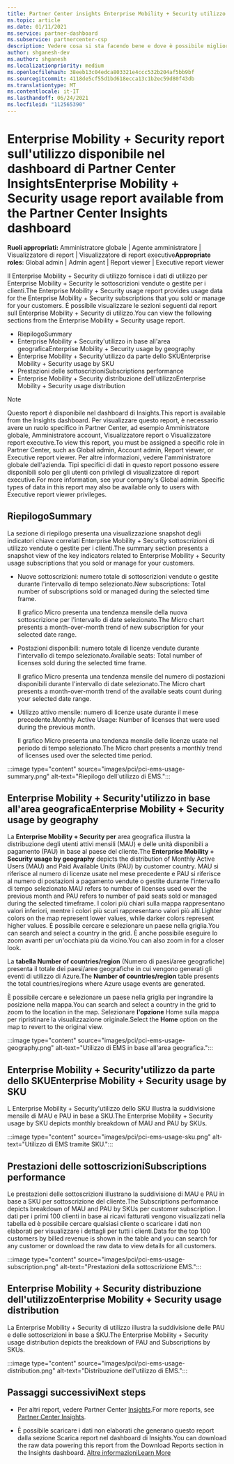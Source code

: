 ```yaml
---
title: Partner Center insights Enterprise Mobility + Security utilizzo
ms.topic: article
ms.date: 01/11/2021
ms.service: partner-dashboard
ms.subservice: partnercenter-csp
description: Vedere cosa si sta facendo bene e dove è possibile migliorare l'utilizzo Enterprise Mobility + Security sottoscrizioni che si vendono o gestiscono per i clienti.
author: shganesh-dev
ms.author: shganesh
ms.localizationpriority: medium
ms.openlocfilehash: 38eeb13c04edca803321e4ccc532b204af5bb9bf
ms.sourcegitcommit: 4118de5cf55d1bd618ecca13c1b2ec59d80f43db
ms.translationtype: MT
ms.contentlocale: it-IT
ms.lasthandoff: 06/24/2021
ms.locfileid: "112565390"
---
```

# <a name="enterprise-mobility--security-usage-report-available-from-the-partner-center-insights-dashboard"></a><span data-ttu-id="fc73e-103">Enterprise Mobility + Security report sull'utilizzo disponibile nel dashboard di Partner Center Insights</span><span class="sxs-lookup"><span data-stu-id="fc73e-103">Enterprise Mobility + Security usage report available from the Partner Center Insights dashboard</span></span>

<span data-ttu-id="fc73e-104">**Ruoli appropriati:** Amministratore globale | Agente amministratore | Visualizzatore di report | Visualizzatore di report executive</span><span class="sxs-lookup"><span data-stu-id="fc73e-104">**Appropriate roles**: Global admin | Admin agent | Report viewer | Executive report viewer</span></span>

<span data-ttu-id="fc73e-105">Il Enterprise Mobility + Security di utilizzo fornisce i dati di utilizzo per Enterprise Mobility + Security le sottoscrizioni vendute o gestite per i clienti.</span><span class="sxs-lookup"><span data-stu-id="fc73e-105">The Enterprise Mobility + Security usage report provides usage data for the Enterprise Mobility + Security subscriptions that you sold or manage for your customers.</span></span> <span data-ttu-id="fc73e-106">È possibile visualizzare le sezioni seguenti dal report sull Enterprise Mobility + Security di utilizzo.</span><span class="sxs-lookup"><span data-stu-id="fc73e-106">You can view the following sections from the Enterprise Mobility + Security usage report.</span></span>

- <span data-ttu-id="fc73e-107">Riepilogo</span><span class="sxs-lookup"><span data-stu-id="fc73e-107">Summary</span></span>
- <span data-ttu-id="fc73e-108">Enterprise Mobility + Security'utilizzo in base all'area geografica</span><span class="sxs-lookup"><span data-stu-id="fc73e-108">Enterprise Mobility + Security usage by geography</span></span>
- <span data-ttu-id="fc73e-109">Enterprise Mobility + Security'utilizzo da parte dello SKU</span><span class="sxs-lookup"><span data-stu-id="fc73e-109">Enterprise Mobility + Security usage by SKU</span></span>
- <span data-ttu-id="fc73e-110">Prestazioni delle sottoscrizioni</span><span class="sxs-lookup"><span data-stu-id="fc73e-110">Subscriptions performance</span></span>
- <span data-ttu-id="fc73e-111">Enterprise Mobility + Security distribuzione dell'utilizzo</span><span class="sxs-lookup"><span data-stu-id="fc73e-111">Enterprise Mobility + Security usage distribution</span></span>

 > [!NOTE]
 > <span data-ttu-id="fc73e-112">Questo report è disponibile nel dashboard di Insights.</span><span class="sxs-lookup"><span data-stu-id="fc73e-112">This report is available from the Insights dashboard.</span></span> <span data-ttu-id="fc73e-113">Per visualizzare questo report, è necessario avere un ruolo specifico in Partner Center, ad esempio Amministratore globale, Amministratore account, Visualizzatore report o Visualizzatore report executive.</span><span class="sxs-lookup"><span data-stu-id="fc73e-113">To view this report, you must be assigned a specific role in Partner Center, such as Global admin, Account admin, Report viewer, or Executive report viewer.</span></span> <span data-ttu-id="fc73e-114">Per altre informazioni, vedere l'amministratore globale dell'azienda. Tipi specifici di dati in questo report possono essere disponibili solo per gli utenti con privilegi di visualizzatore di report executive.</span><span class="sxs-lookup"><span data-stu-id="fc73e-114">For more information, see your company's Global admin. Specific types of data in this report may also be available only to users with Executive report viewer privileges.</span></span>

## <a name="summary"></a><span data-ttu-id="fc73e-115">Riepilogo</span><span class="sxs-lookup"><span data-stu-id="fc73e-115">Summary</span></span>

<span data-ttu-id="fc73e-116">La sezione di riepilogo presenta una visualizzazione snapshot degli indicatori chiave correlati Enterprise Mobility + Security sottoscrizioni di utilizzo vendute o gestite per i clienti.</span><span class="sxs-lookup"><span data-stu-id="fc73e-116">The summary section presents a snapshot view of the key indicators related to Enterprise Mobility + Security usage subscriptions that you sold or manage for your customers.</span></span> 

- <span data-ttu-id="fc73e-117">Nuove sottoscrizioni: numero totale di sottoscrizioni vendute o gestite durante l'intervallo di tempo selezionato.</span><span class="sxs-lookup"><span data-stu-id="fc73e-117">New subscriptions: Total number of subscriptions sold or managed during the selected time frame.</span></span>

   <span data-ttu-id="fc73e-118">Il grafico Micro presenta una tendenza mensile della nuova sottoscrizione per l'intervallo di date selezionato.</span><span class="sxs-lookup"><span data-stu-id="fc73e-118">The Micro chart presents a month-over-month trend of new subscription for your selected date range.</span></span>

- <span data-ttu-id="fc73e-119">Postazioni disponibili: numero totale di licenze vendute durante l'intervallo di tempo selezionato.</span><span class="sxs-lookup"><span data-stu-id="fc73e-119">Available seats: Total number of licenses sold during the selected time frame.</span></span>

   <span data-ttu-id="fc73e-120">Il grafico Micro presenta una tendenza mensile del numero di postazioni disponibili durante l'intervallo di date selezionato.</span><span class="sxs-lookup"><span data-stu-id="fc73e-120">The Micro chart presents a month-over-month trend of the available seats count during your selected date range.</span></span>

- <span data-ttu-id="fc73e-121">Utilizzo attivo mensile: numero di licenze usate durante il mese precedente.</span><span class="sxs-lookup"><span data-stu-id="fc73e-121">Monthly Active Usage: Number of licenses that were used during the previous month.</span></span>

   <span data-ttu-id="fc73e-122">Il grafico Micro presenta una tendenza mensile delle licenze usate nel periodo di tempo selezionato.</span><span class="sxs-lookup"><span data-stu-id="fc73e-122">The Micro chart presents a monthly trend of licenses used over the selected time period.</span></span>

:::image type="content" source="images/pci/pci-ems-usage-summary.png" alt-text="Riepilogo dell'utilizzo di EMS.":::

## <a name="enterprise-mobility--security-usage-by-geography"></a><span data-ttu-id="fc73e-124">Enterprise Mobility + Security'utilizzo in base all'area geografica</span><span class="sxs-lookup"><span data-stu-id="fc73e-124">Enterprise Mobility + Security usage by geography</span></span>

<span data-ttu-id="fc73e-125">La **Enterprise Mobility + Security per** area geografica illustra la distribuzione degli utenti attivi mensili (MAU) e delle unità disponibili a pagamento (PAU) in base al paese del cliente.</span><span class="sxs-lookup"><span data-stu-id="fc73e-125">The **Enterprise Mobility + Security usage by geography** depicts the distribution of Monthly Active Users (MAU) and Paid Available Units (PAU) by customer country.</span></span> <span data-ttu-id="fc73e-126">MAU si riferisce al numero di licenze usate nel mese precedente e PAU si riferisce al numero di postazioni a pagamento vendute o gestite durante l'intervallo di tempo selezionato.</span><span class="sxs-lookup"><span data-stu-id="fc73e-126">MAU refers to number of licenses used over the previous month and PAU refers to number of paid seats sold or managed during the selected timeframe.</span></span> <span data-ttu-id="fc73e-127">I colori più chiari sulla mappa rappresentano valori inferiori, mentre i colori più scuri rappresentano valori più alti.</span><span class="sxs-lookup"><span data-stu-id="fc73e-127">Lighter colors on the map represent lower values, while darker colors represent higher values.</span></span> <span data-ttu-id="fc73e-128">È possibile cercare e selezionare un paese nella griglia.</span><span class="sxs-lookup"><span data-stu-id="fc73e-128">You can search and select a country in the grid.</span></span> <span data-ttu-id="fc73e-129">È anche possibile eseguire lo zoom avanti per un'occhiata più da vicino.</span><span class="sxs-lookup"><span data-stu-id="fc73e-129">You can also zoom in for a closer look.</span></span>

<span data-ttu-id="fc73e-130">La **tabella Number of countries/region** (Numero di paesi/aree geografiche) presenta il totale dei paesi/aree geografiche in cui vengono generati gli eventi di utilizzo di Azure.</span><span class="sxs-lookup"><span data-stu-id="fc73e-130">The **Number of countries/region** table presents the total countries/regions where Azure usage events are generated.</span></span>

<span data-ttu-id="fc73e-131">È possibile cercare e selezionare un paese nella griglia per ingrandire la posizione nella mappa.</span><span class="sxs-lookup"><span data-stu-id="fc73e-131">You can search and select a country in the grid to zoom to the location in the map.</span></span> <span data-ttu-id="fc73e-132">Selezionare **l'opzione** Home sulla mappa per ripristinare la visualizzazione originale.</span><span class="sxs-lookup"><span data-stu-id="fc73e-132">Select the **Home** option on the map to revert to the original view.</span></span>

:::image type="content" source="images/pci/pci-ems-usage-geography.png" alt-text="Utilizzo di EMS in base all'area geografica.":::

## <a name="enterprise-mobility--security-usage-by-sku"></a><span data-ttu-id="fc73e-134">Enterprise Mobility + Security'utilizzo da parte dello SKU</span><span class="sxs-lookup"><span data-stu-id="fc73e-134">Enterprise Mobility + Security usage by SKU</span></span>

<span data-ttu-id="fc73e-135">L Enterprise Mobility + Security'utilizzo dello SKU illustra la suddivisione mensile di MAU e PAU in base a SKU.</span><span class="sxs-lookup"><span data-stu-id="fc73e-135">The Enterprise Mobility + Security usage by SKU depicts monthly breakdown of MAU and PAU by SKUs.</span></span>

:::image type="content" source="images/pci/pci-ems-usage-sku.png" alt-text="Utilizzo di EMS tramite SKU.":::

## <a name="subscriptions-performance"></a><span data-ttu-id="fc73e-137">Prestazioni delle sottoscrizioni</span><span class="sxs-lookup"><span data-stu-id="fc73e-137">Subscriptions performance</span></span>

<span data-ttu-id="fc73e-138">Le prestazioni delle sottoscrizioni illustrano la suddivisione di MAU e PAU in base a SKU per sottoscrizione del cliente.</span><span class="sxs-lookup"><span data-stu-id="fc73e-138">The Subscriptions performance depicts breakdown of MAU and PAU by SKUs per customer subscription.</span></span> <span data-ttu-id="fc73e-139">I dati per i primi 100 clienti in base ai ricavi fatturati vengono visualizzati nella tabella ed è possibile cercare qualsiasi cliente o scaricare i dati non elaborati per visualizzare i dettagli per tutti i clienti.</span><span class="sxs-lookup"><span data-stu-id="fc73e-139">Data for the top 100 customers by billed revenue is shown in the table and you can search for any customer or download the raw data to view details for all customers.</span></span>

:::image type="content" source="images/pci/pci-ems-usage-subscription.png" alt-text="Prestazioni della sottoscrizione EMS.":::

## <a name="enterprise-mobility--security-usage-distribution"></a><span data-ttu-id="fc73e-141">Enterprise Mobility + Security distribuzione dell'utilizzo</span><span class="sxs-lookup"><span data-stu-id="fc73e-141">Enterprise Mobility + Security usage distribution</span></span>

<span data-ttu-id="fc73e-142">La Enterprise Mobility + Security di utilizzo illustra la suddivisione delle PAU e delle sottoscrizioni in base a SKU.</span><span class="sxs-lookup"><span data-stu-id="fc73e-142">The Enterprise Mobility + Security usage distribution depicts the breakdown of PAU and Subscriptions by SKUs.</span></span>

:::image type="content" source="images/pci/pci-ems-usage-distribution.png" alt-text="Distribuzione dell'utilizzo di EMS.":::

## <a name="next-steps"></a><span data-ttu-id="fc73e-144">Passaggi successivi</span><span class="sxs-lookup"><span data-stu-id="fc73e-144">Next steps</span></span>

- <span data-ttu-id="fc73e-145">Per altri report, vedere Partner Center [Insights](partner-center-insights.md).</span><span class="sxs-lookup"><span data-stu-id="fc73e-145">For more reports, see [Partner Center Insights](partner-center-insights.md).</span></span>

- <span data-ttu-id="fc73e-146">È possibile scaricare i dati non elaborati che generano questo report dalla sezione Scarica report nel dashboard di Insights.</span><span class="sxs-lookup"><span data-stu-id="fc73e-146">You can download the raw data powering this report from the Download Reports section in the Insights dashboard.</span></span> [<span data-ttu-id="fc73e-147">Altre informazioni</span><span class="sxs-lookup"><span data-stu-id="fc73e-147">Learn More</span></span>](pci-download-reports.md) 
